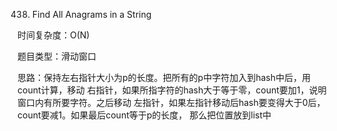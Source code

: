 438. Find All Anagrams in a String

时间复杂度：O(N)

题目类型：滑动窗口

思路：保持左右指针大小为p的长度。把所有的p中字符加入到hash中后，用count计算，移动
右指针，如果所指字符的hash大于等于零，count要加1，说明窗口内有所要字符。之后移动
左指针，如果左指针移动后hash要变得大于0后，count要减1。如果最后count等于p的长度，
那么把位置放到list中
